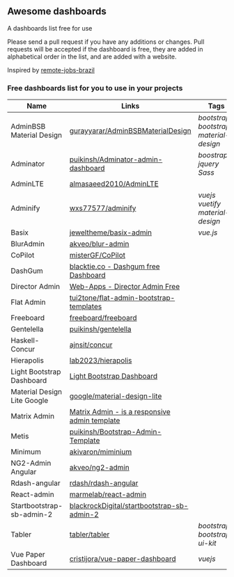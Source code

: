 ## Awesome dashboards

A dashboards list free for use

Please send a pull request if you have any additions or changes. Pull requests will be accepted if the dashboard is free, they are added in alphabetical order in the list, and are added with a website.

Inspired by [remote-jobs-brazil](https://github.com/lerrua/remote-jobs-brazil)

### Free dashboards list for you to use in your projects

Name | Links | Tags
------------ | ------- | -------
AdminBSB Material Design | [gurayyarar/AdminBSBMaterialDesign](https://goo.gl/tDT2H1) | _bootstrap_ _bootstrap3_ _material-design_ 
Adminator | [puikinsh/Adminator-admin-dashboard](https://goo.gl/cVzqop) | _boostrap_ _jquery_ _Sass_
AdminLTE | [almasaeed2010/AdminLTE](https://goo.gl/OObvA0) |  
Adminify | [wxs77577/adminify](https://goo.gl/mA57sD) | _vuejs_ _vuetify_ _material-design_
Basix | [jeweltheme/basix-admin](https://github.com/jeweltheme/basix-admin) | _vue.js_
BlurAdmin | [akveo/blur-admin](https://goo.gl/DUzAae) |
CoPilot | [misterGF/CoPilot](https://goo.gl/iSVGqk) |
DashGum | [blacktie.co - Dashgum free Dashboard](http://goo.gl/k5l29O) |
Director Admin | [Web-Apps - Director Admin Free](http://goo.gl/9axGkI) |
Flat Admin | [tui2tone/flat-admin-bootstrap-templates](https://goo.gl/b758bi) |
Freeboard | [freeboard/freeboard](https://goo.gl/HRMKdh) |
Gentelella | [puikinsh/gentelella](https://goo.gl/NSAZwH) |
Haskell-Concur | [ajnsit/concur](https://github.com/ajnsit/concur) |
Hierapolis | [lab2023/hierapolis](https://goo.gl/THaAQ5) |
Light Bootstrap Dashboard |[Light Bootstrap Dashboard](http://goo.gl/JGU86v) |
Material Design Lite Google | [google/material-design-lite](https://goo.gl/8SX56v) |
Matrix Admin | [Matrix Admin - is a responsive admin template](https://goo.gl/05H6el) |
Metis | [puikinsh/Bootstrap-Admin-Template](https://goo.gl/IitZsO) |
Minimum | [akivaron/miminium](https://goo.gl/Q4nGLZ)|
NG2-Admin Angular | [akveo/ng2-admin](https://goo.gl/m8lc3p) |
Rdash-angular | [rdash/rdash-angular](https://goo.gl/J7G227) |
React-admin | [marmelab/react-admin](https://github.com/marmelab/react-admin) |
Startbootstrap-sb-admin-2 | [blackrockDigital/startbootstrap-sb-admin-2](https://goo.gl/1SOVc7) |
Tabler | [tabler/tabler](https://github.com/tabler/tabler) | _bootstrap_ _bootstrap4_ _ui-kit_
Vue Paper Dashboard | [cristijora/vue-paper-dashboard](https://goo.gl/Fbyjs6) | _vuejs_
